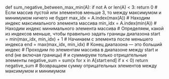   def sum_negative_between_max_min(A):
    if not A or len(A) < 3:
    return 0  # Если массив пустой или элементов меньше 3, то между максимумом и минимумом ничего не будет
    max_idx = A.index(max(A))  # Находим индекс максимального элемента массива
    min_idx = A.index(min(A))  # Находим индекс минимального элемента массива
    # Определяем, какой из индексов меньше, чтобы правильно задать границы диапазона
    start = min(max_idx, min_idx) + 1  # Начинаем с элемента после меньшего индекса
    end = max(max_idx, min_idx)        # Конец диапазона — это больший индекс
    # Проходим по элементам массива в диапазоне между start и end (не включая границы)
    # и суммируем только отрицательные элементы
    negative_sum = sum(x for x in A[start:end] if x < 0)
    return negative_sum  # Возвращаем сумму отрицательных элементов между максимумом и минимумом
